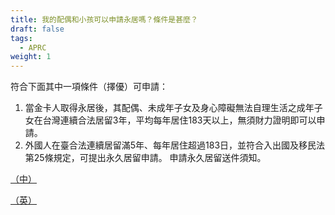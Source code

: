 ```yaml
---
title: 我的配偶和小孩可以申請永居嗎？條件是甚麼？
draft: false
tags:
  - APRC
weight: 1
---
```

符合下面其中一項條件（擇優）可申請： 

1. 當金卡人取得永居後，其配偶、未成年子女及身心障礙無法自理生活之成年子女在台灣連續合法居留3年，平均每年居住183天以上，無須財力證明即可以申請。 
2. 外國人在臺合法連續居留滿5年、每年居住超過183日，並符合入出國及移民法第25條規定，可提出永久居留申請。 申請永久居留送件須知。

[（中）](https://bit.ly/3iBu3xo)

[（英）](https://bit.ly/3s5dLA0)